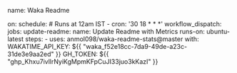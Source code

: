 <!--START_SECTION:waka-->
name: Waka Readme

on:
  schedule:
    # Runs at 12am IST
    - cron: '30 18 * * *'
  workflow_dispatch:
jobs:
  update-readme:
    name: Update Readme with Metrics
    runs-on: ubuntu-latest
    steps:
      - uses: anmol098/waka-readme-stats@master
        with:
          WAKATIME_API_KEY: ${{ "waka_f52e18cc-7da9-49de-a23c-31de3e9aa2ed" }}
          GH_TOKEN: ${{ "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" }}
<!--END_SECTION:waka-->
